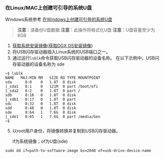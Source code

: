 ### 在Linux/MAC上创建可引导的系统U盘

Windows系统参考 [在Windows上创建可引导的系统U盘](create-bootable-usb-win.md)

> **注意**：请备份U盘数据
> **注意**：此操作将格式化U盘
> **注意**：U盘容量至少为8GB
1. [获取系统安装镜像](get-os-iso.md)([获取DGX OS安装镜像](get_dgxos.md))
2. 将USB闪存驱动器插入Linux系统的USB端口之一。
3. 通过运行`lsblk`命令获取USB闪存驱动器的设备名称。
   在以下示例中，USB闪存驱动器的设备名称为 sde
```
~$ lsblk
NAME   MAJ:MIN RM   SIZE RO TYPE MOUNTPOINT
sda      8:0    0   1.8T  0 disk 
|_sda1   8:1    0   121M  0 part /boot/efi
|_sda2   8:2    0   1.8T  0 part /
sdb      8:16   0   1.8T  0 disk 
|_sdb1   8:17   0   1.8T  0 part 
sdc      8:32   0   1.8T  0 disk 
sdd      8:48   0   1.8T  0 disk 
sde      8:64   1   7.6G  0 disk 
|_sde1   8:65   1   7.6G  0 part /media/Gen
~$

```
5. 以root用户身份，将镜像转换并复制到USB闪存驱动器。

    if为系统镜像；of为U盘(sde)
```
sudo dd if=path-to-software-image bs=2048 of=usb-drive-device-name
```